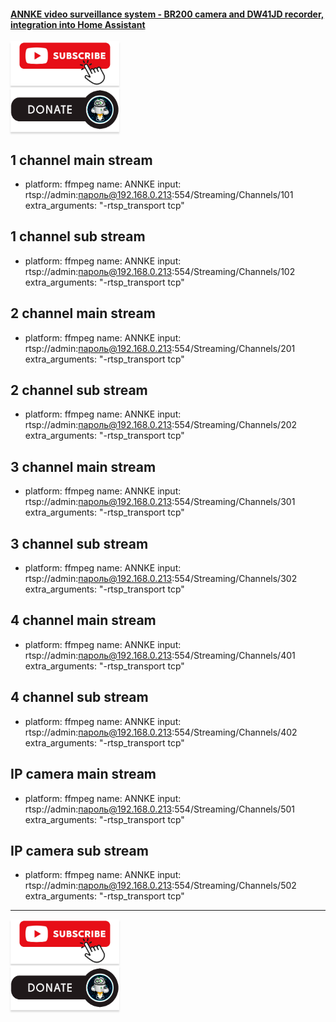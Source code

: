#### [ANNKE video surveillance system - BR200 camera and DW41JD recorder, integration into Home Assistant](https://youtu.be/U9oVozFg4S8)    

<a href="https://www.youtube.com/channel/UCcq9onYHbs6go3kDpfBoqhg?sub_confirmation=1" target="_blank"><img src="https://raw.githubusercontent.com/kvazis/library/master/img/subscribe.png" alt="Subscribe" style="height: 71px !important;width: 174px !important;box-shadow: 0px 3px 2px 0px rgba(190, 190, 190, 0.5) !important;-webkit-box-shadow: 0px 3px 2px 0px rgba(190, 190, 190, 0.5) !important;" ></a>     
<a href="http://kvazis.link/donate" target="_blank"><img src="https://raw.githubusercontent.com/kvazis/library/master/img/donate.png" alt="Donate" style="height: 71px !important;width: 174px !important;box-shadow: 0px 3px 2px 0px rgba(190, 190, 190, 0.5) !important;-webkit-box-shadow: 0px 3px 2px 0px rgba(190, 190, 190, 0.5) !important;" ></a>

## 1 channel main stream
  - platform: ffmpeg
    name: ANNKE
    input: rtsp://admin:пароль@192.168.0.213:554/Streaming/Channels/101
    extra_arguments: "-rtsp_transport tcp"
## 1 channel sub stream
  - platform: ffmpeg
    name: ANNKE
    input: rtsp://admin:пароль@192.168.0.213:554/Streaming/Channels/102
    extra_arguments: "-rtsp_transport tcp"
    
## 2 channel main stream
  - platform: ffmpeg
    name: ANNKE
    input: rtsp://admin:пароль@192.168.0.213:554/Streaming/Channels/201
    extra_arguments: "-rtsp_transport tcp"
## 2 channel sub stream
  - platform: ffmpeg
    name: ANNKE
    input: rtsp://admin:пароль@192.168.0.213:554/Streaming/Channels/202
    extra_arguments: "-rtsp_transport tcp"
    
## 3 channel main stream
  - platform: ffmpeg
    name: ANNKE
    input: rtsp://admin:пароль@192.168.0.213:554/Streaming/Channels/301
    extra_arguments: "-rtsp_transport tcp"
## 3 channel sub stream
  - platform: ffmpeg
    name: ANNKE
    input: rtsp://admin:пароль@192.168.0.213:554/Streaming/Channels/302
    extra_arguments: "-rtsp_transport tcp"
    
## 4 channel main stream
  - platform: ffmpeg
    name: ANNKE
    input: rtsp://admin:пароль@192.168.0.213:554/Streaming/Channels/401
    extra_arguments: "-rtsp_transport tcp"
## 4 channel sub stream
  - platform: ffmpeg
    name: ANNKE
    input: rtsp://admin:пароль@192.168.0.213:554/Streaming/Channels/402
    extra_arguments: "-rtsp_transport tcp"
    
## IP camera main stream
  - platform: ffmpeg
    name: ANNKE
    input: rtsp://admin:пароль@192.168.0.213:554/Streaming/Channels/501
    extra_arguments: "-rtsp_transport tcp"
## IP camera sub stream
  - platform: ffmpeg
    name: ANNKE
    input: rtsp://admin:пароль@192.168.0.213:554/Streaming/Channels/502
    extra_arguments: "-rtsp_transport tcp"

____
<a href="https://www.youtube.com/channel/UCcq9onYHbs6go3kDpfBoqhg?sub_confirmation=1" target="_blank"><img src="https://raw.githubusercontent.com/kvazis/library/master/img/subscribe.png" alt="Subscribe" style="height: 71px !important;width: 174px !important;box-shadow: 0px 3px 2px 0px rgba(190, 190, 190, 0.5) !important;-webkit-box-shadow: 0px 3px 2px 0px rgba(190, 190, 190, 0.5) !important;" ></a>     
<a href="http://kvazis.link/donate" target="_blank"><img src="https://raw.githubusercontent.com/kvazis/library/master/img/donate.png" alt="Donate" style="height: 71px !important;width: 174px !important;box-shadow: 0px 3px 2px 0px rgba(190, 190, 190, 0.5) !important;-webkit-box-shadow: 0px 3px 2px 0px rgba(190, 190, 190, 0.5) !important;" ></a>
